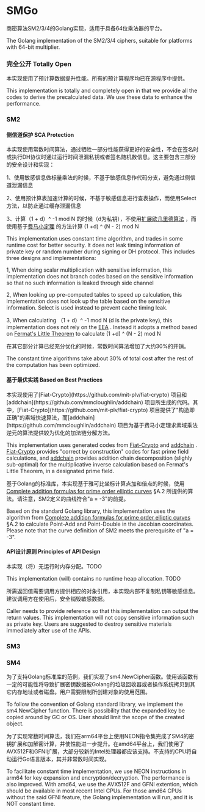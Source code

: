# SMGo

商密算法SM2/3/4的Golang实现，适用于具备64位乘法器的平台。

The Golang implementation of the SM2/3/4 ciphers, suitable for platforms with 64-bit multiplier.

<h3>完全公开 Totally Open</h3>
本实现使用了预计算数据提升性能。所有的预计算程序均已在源程序中提供。

This implementation is totally and completely open in that we provide all the codes to derive the precalculated data. We use these data to enhance the performance.

<h3>SM2</h3>
<h4>侧信道保护 SCA Protection</h4>
本实现使用常数时间算法，通过牺牲一部分性能获得更好的安全性，不会在签名时或执行DH协议时通过运行时间泄漏私钥或者签名随机数信息。这主要包含三部分的安全设计和实现：

1、使用敏感信息做标量乘法的时候，不基于敏感信息作代码分支，避免通过侧信道泄漏信息

2、使用预计算表加速计算的时候，不基于敏感信息进行查表操作，而使用Select方法，以防止通过缓存泄漏信息

3、计算（1 + d）^ -1 mod N 的时候（d为私钥），不使用[扩展欧几里德算法](https://en.wikipedia.org/wiki/Extended_Euclidean_algorithm) ，而使用基于[费马小定理](https://en.wikipedia.org/wiki/Fermat%27s_little_theorem) 的方法计算 (1 +d) ^ (N - 2) mod N

This implementation uses constant time algorithm, and trades in some runtime cost for better security. It does not leak timing information of private key or random number during signing or DH protocol. This includes three designs and implementations:

1, When doing scalar multiplication with sensitive information, this implementation does not branch codes based on the sensitive information so that no such information is leaked through side channel

2, When looking up pre-computed tables to speed up calculation, this implementation does not look up the table based on the sensitive information. Select is used instead to prevent cache timing leak.

3, When calculating （1 + d）^ -1 mod N (d is the private key), this implementation does not rely on the [EEA](https://en.wikipedia.org/wiki/Extended_Euclidean_algorithm) . Instead it adopts a method based on [Fermat's Little Theorem](https://en.wikipedia.org/wiki/Fermat%27s_little_theorem) to calculate (1 +d) ^ (N - 2) mod N

在其它部分计算已经充分优化的时候，常数时间算法增加了大约30%的开销。

The constant time algorithms take about 30% of total cost after the rest of the computation has been optimized. 

<h4>基于最优实践 Based on Best Practices</h4>
本实现使用了[Fiat-Crypto](https://github.com/mit-plv/fiat-crypto) 项目和[addchain](https://github.com/mmcloughlin/addchain) 项目所生成的代码。其中，[Fiat-Crypto](https://github.com/mit-plv/fiat-crypto) 项目提供了"构造即正确"的素域快速算法，而[addchain](https://github.com/mmcloughlin/addchain) 项目为基于费马小定理求素域乘法逆元的算法提供较为优化的加法链分解方法。

This implementation uses generated codes from [Fiat-Crypto](https://github.com/mit-plv/fiat-crypto) and [addchain](https://github.com/mmcloughlin/addchain) . [Fiat-Crypto](https://github.com/mit-plv/fiat-crypto) provides "correct by construction" codes for fast prime field calculations, and [addchain](https://github.com/mmcloughlin/addchain) provides addition chain decomposition (slighly sub-optimal) for the multiplicative inverse calculation based on Fermat's Little Theorem, in a designated prime field.

基于Golang的标准库，本实现基于雅可比坐标计算点加和倍点的时候，使用[Complete addition formulas for prime order elliptic curves](https://eprint.iacr.org/2015/1060) §A.2 所提供的算法。请注意，SM2定义的曲线符合"a = -3"的前提。

Based on the standard Golang library, this implementation uses the algorithm from [Complete addition formulas for prime order elliptic curves](https://eprint.iacr.org/2015/1060) §A.2 to calculate Point-Add and Point-Double in the Jacobian coordinates. Please note that the curve definition of SM2 meets the prerequisite of "a = -3".

<h4>API设计原则 Principles of API Design</h4>
本实现（将）无运行时内存分配。TODO

This implementation (will) contains no runtime heap allocation. TODO

所需返回值需要调用方提供相应的对象引用，本实现内部不复制私钥等敏感信息。建议调用方在使用后，安全销毁敏感数据。

Caller needs to provide reference so that this implementation can output the return values. This implementation will not copy sensitive information such as private key. Users are suggested to destroy sensitive materials immediately after use of the APIs.

<h3>SM3</h3>

<h3>SM4</h3>
为了支持Golang标准库的范例，我们实现了sm4.NewCipher函数。使用该函数有一定的可能性将导致扩展密钥数据被Golang的垃圾回收器或者操作系统拷贝到其它内存地址或者磁盘。用户需要限制所创建对象的使用范围。

To follow the convention of Golang standard library, we implement the sm4.NewCipher function. There is possibility that the expanded key be copied around by GC or OS. User should limit the scope of the created object.

为了实现常数时间算法，我们在arm64平台上使用NEON指令集完成了SM4的密钥扩展和加解密计算，并使性能进一步提升。在amd64平台上，我们使用了AVX512F和GFNI扩展，大部分较新的Intel处理器都应该支持。不支持的CPU将自动运行Go语言版本，其并非常数时间实现。

To facilitate constant time implementation, we use NEON instructions in arm64 for key expansion and encryption/decryption. The performance is also improved. With amd64, we use the AVX512F and GFNI extention, which should be available in most recent Intel CPUs. For those amd64 CPUs without the said GFNI feature, the Golang implementation will run, and it is NOT constant time.